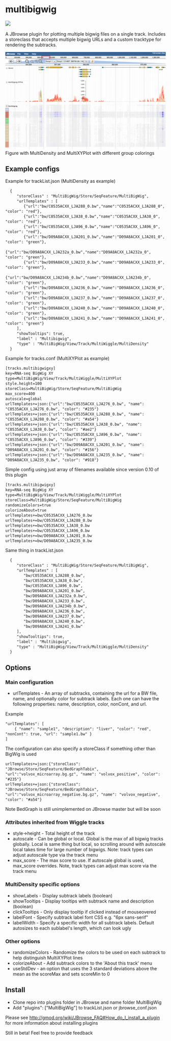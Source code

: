 # multibigwig

[![](https://travis-ci.org/elsiklab/multibigwig.svg?branch=master)](https://travis-ci.org/elsiklab/multibigwig)

A JBrowse plugin for plotting multiple bigwig files on a single track. Includes a storeclass
that accepts multiple bigwig URLs and a custom tracktype for rendering the subtracks.


![](img/out.png)
Figure with MultiDensity and MultiXYPlot with different group colorings


## Example configs

Example for trackList.json (MultiDensity as example)

      {
         "storeClass" : "MultiBigWig/Store/SeqFeature/MultiBigWig",
         "urlTemplates" : [
            {"url":"bw/C0535ACXX_LJA288_0.bw","name":"C0535ACXX_LJA288_0", "color": "red"},
            {"url":"bw/C0535ACXX_LJA38_0.bw","name":"C0535ACXX_LJA38_0", "color": "red"},
            {"url":"bw/C0535ACXX_LJA96_0.bw","name":"C0535ACXX_LJA96_0", "color": "red"},
            {"url":"bw/D09A8ACXX_LJA201_0.bw","name":"D09A8ACXX_LJA201_0", "color": "green"},
            {"url":"bw/D09A8ACXX_LJA232a_0.bw","name":"D09A8ACXX_LJA232a_0", "color": "green"},
            {"url":"bw/D09A8ACXX_LJA233_0.bw","name":"D09A8ACXX_LJA233_0", "color": "green"},
            {"url":"bw/D09A8ACXX_LJA234b_0.bw","name":"D09A8ACXX_LJA234b_0", "color": "green"},
            {"url":"bw/D09A8ACXX_LJA236_0.bw","name":"D09A8ACXX_LJA236_0", "color": "green"},
            {"url":"bw/D09A8ACXX_LJA237_0.bw","name":"D09A8ACXX_LJA237_0", "color": "green"},
            {"url":"bw/D09A8ACXX_LJA240_0.bw","name":"D09A8ACXX_LJA240_0", "color": "green"},
            {"url":"bw/D09A8ACXX_LJA241_0.bw","name":"D09A8ACXX_LJA241_0", "color": "green"}
         ],
         "showTooltips": true,
         "label" : "Multibigwig",
         "type" : "MultiBigWig/View/Track/MultiWiggle/MultiDensity"
      }


Example for tracks.conf (MultiXYPlot as example)

    [tracks.multibigwigxy]
    key=RNA-seq BigWig XY
    type=MultiBigWig/View/Track/MultiWiggle/MultiXYPlot
    style.height=100
    storeClass=MultiBigWig/Store/SeqFeature/MultiBigWig
    max_score=400
    autoscale=global
    urlTemplates+=json:{"url":"bw/C0535ACXX_LJA276_0.bw", "name": "C0535ACXX_LJA276_0.bw", "color": "#235"}
    urlTemplates+=json:{"url":"bw/C0535ACXX_LJA288_0.bw", "name": "C0535ACXX_LJA288_0.bw", "color": "#a54"}
    urlTemplates+=json:{"url":"bw/C0535ACXX_LJA38_0.bw", "name": "C0535ACXX_LJA38_0.bw", "color": "#ae2"}
    urlTemplates+=json:{"url":"bw/C0535ACXX_LJA96_0.bw", "name": "C0535ACXX_LJA96_0.bw", "color": "#339"}
    urlTemplates+=json:{"url":"bw/D09A8ACXX_LJA201_0.bw", "name": "D09A8ACXX_LJA201_0.bw", "color": "#156"}
    urlTemplates+=json:{"url":"bw/D09A8ACXX_LJA235_0.bw", "name": "D09A8ACXX_LJA235_0.bw", "color": "#918"}


Simple config using just array of filenames available since version 0.10 of this plugin

    [tracks.multibigwigxy]
    key=RNA-seq BigWig XY
    type=MultiBigWig/View/Track/MultiWiggle/MultiXYPlot
    storeClass=MultiBigWig/Store/SeqFeature/MultiBigWig
    randomizeColors=true
    colorizeAbout=true
    urlTemplates+=bw/C0535ACXX_LJA276_0.bw
    urlTemplates+=bw/C0535ACXX_LJA288_0.bw
    urlTemplates+=bw/C0535ACXX_LJA38_0.bw
    urlTemplates+=bw/C0535ACXX_LJA96_0.bw
    urlTemplates+=bw/D09A8ACXX_LJA201_0.bw
    urlTemplates+=bw/D09A8ACXX_LJA235_0.bw

Same thing in trackList.json

      {
         "storeClass" : "MultiBigWig/Store/SeqFeature/MultiBigWig",
         "urlTemplates" : [
            "bw/C0535ACXX_LJA288_0.bw",
            "bw/C0535ACXX_LJA38_0.bw",
            "bw/C0535ACXX_LJA96_0.bw",
            "bw/D09A8ACXX_LJA201_0.bw",
            "bw/D09A8ACXX_LJA232a_0.bw",
            "bw/D09A8ACXX_LJA233_0.bw",
            "bw/D09A8ACXX_LJA234b_0.bw",
            "bw/D09A8ACXX_LJA236_0.bw",
            "bw/D09A8ACXX_LJA237_0.bw",
            "bw/D09A8ACXX_LJA240_0.bw",
            "bw/D09A8ACXX_LJA241_0.bw"
         ],
         "showTooltips": true,
         "label" : "Multibigwig",
         "type" : "MultiBigWig/View/Track/MultiWiggle/MultiDensity"
      }


## Options


### Main configuration

* urlTemplates - An array of subtracks, containing the url for a BW file, name, and optionally color for subtrack labels. Each one can have the following properties: name, description, color, nonCont, and url.

Example

    "urlTemplates": [
        { "name": "sample1", "description": "liver", "color": "red", "nonCont": true, "url": "sample1.bw" }
    ]

The configuration can also specify a storeClass if something other than BigWig is used

    urlTemplates+=json:{"storeClass": "JBrowse/Store/SeqFeature/BedGraphTabix", "url":"volvox_microarray.bg.gz", "name": "volvox_positive", "color": "#235"}
    urlTemplates+=json:{"storeClass": "JBrowse/Store/SeqFeature/BedGraphTabix", "url":"volvox_microarray_negative.bg.gz", "name": "volvox_negative", "color": "#a54"}



Note BedGraph is still unimplemented on JBrowse master but will be soon


### Attributes inherited from Wiggle tracks

* style->height - Total height of the track
* autoscale - Can be global or local. Global is the max of all bigwig tracks globally. Local is same thing but local, so scrolling around with autoscale local takes time for large number of bigwigs. Note: track types can adjust autoscale type via the track menu
* max_score - The max score to use. If autoscale global is used, max_score overrides. Note, track types can adjust max score via the track menu


### MultiDensity specific options

* showLabels - Display subtrack labels (boolean)
* showTooltips - Display tooltips with subtrack name and description (boolean)
* clickTooltips - Only display tooltip if clicked instead of mouseovered
* labelFont - Specify subtrack label font CSS e.g. "6px sans-serif"
* labelWidth - Specify a specific width for all subtrack labels. Default autosizes to each sublabel's length, which can look ugly

### Other options

* randomizeColors - Randomize the colors to be used on each subtrack to help distinguish MultiXYPlot lines
* colorizeAbout - Add subtrack colors to the 'About this track' menu
* useStdDev - an option that uses the 3 standard deviations above the mean as the scoreMax and sets scoreMin to 0

## Install

- Clone repo into plugins folder in JBrowse and name folder MultiBigWig
- Add "plugins": ["MultiBigWig"] to trackList.json or jbrowse_conf.json


Please see http://gmod.org/wiki/JBrowse_FAQ#How_do_I_install_a_plugin for more information about installing plugins

Still in beta! Feel free to provide feedback
